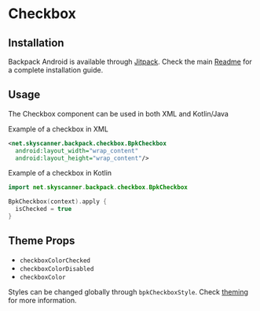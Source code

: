 # Checkbox

## Installation

Backpack Android is available through [Jitpack](https://jitpack.io/#Skyscanner/backpack-android). Check the main [Readme](https://github.com/skyscanner/backpack-android#installation) for a complete installation guide.

## Usage

The Checkbox component can be used in both XML and Kotlin/Java

Example of a checkbox in XML

```xml
<net.skyscanner.backpack.checkbox.BpkCheckbox
  android:layout_width="wrap_content"
  android:layout_height="wrap_content"/>
```

Example of a checkbox in Kotlin

```Kotlin
import net.skyscanner.backpack.checkbox.BpkCheckbox

BpkCheckbox(context).apply {
  isChecked = true
}
```

## Theme Props

- `checkboxColorChecked`
- `checkboxColorDisabled`
- `checkboxColor`

Styles can be changed globally through `bpkCheckboxStyle`. Check [theming](https://github.com/Skyscanner/backpack-android/blob/master/docs/THEMING.md) for more information.
